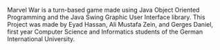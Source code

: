 Marvel War is a turn-based game made using Java Object Oriented Programming and the Java Swing Graphic User Interface library. This Project was made by Eyad Hassan, Ali Mustafa Zein, and Gerges Daniel, first year Computer Science and Informatics students of the German International University.
